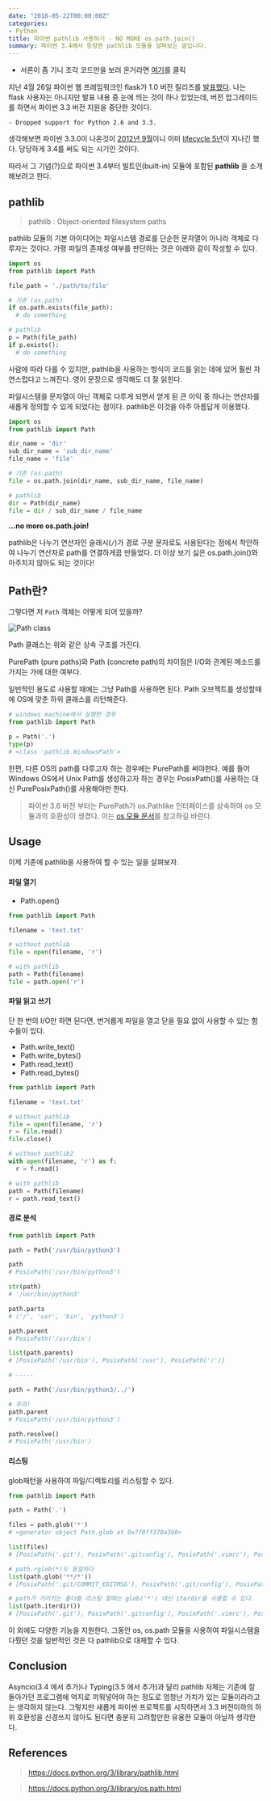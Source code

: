 ```yaml
---
date: "2018-05-22T00:00:00Z"
categories:
- Python
title: 파이썬 pathlib 사용하기 - NO MORE os.path.join()
summary: 파이썬 3.4에서 등장한 pathlib 모듈을 살펴보는 글입니다.
---
```


 - 서론이 좀 기니 조각 코드만을 보러 온거라면 [여기](#usage)를 클릭

지난 4월 26일 파이썬 웹 프레임워크인 flask가 1.0 버전 릴리즈를 [발표했다](https://www.palletsprojects.com/blog/flask-1-0-released/). 나는 flask 사용자는 아니지만 발표 내용 중 눈에 띄는 것이 하나 있었는데, 버전 업그레이드를 하면서 파이썬 3.3 버전 지원을 중단한 것이다.

```
- Dropped support for Python 2.6 and 3.3.
```

생각해보면 파이썬 3.3.0이 나온것이 [2012년 9월](https://www.python.org/download/releases/3.3.0/)이니 이미 [lifecycle 5년](https://devguide.python.org/#status-of-python-branches)이 지나긴 했다. 당당하게 3.4를 써도 되는 시기인 것이다.

따라서 그 기념(?)으로 파이썬 3.4부터 빌트인(built-in) 모듈에 포함된 __pathlib__ 을 소개해보려고 한다.

## pathlib

> pathlib : Object-oriented filesystem paths

pathlib 모듈의 기본 아이디어는 파일시스템 경로를 단순한 문자열이 아니라 객체로 다루자는 것이다. 가령 파일의 존재성 여부를 판단하는 것은 아래와 같이 작성할 수 있다.

```python
import os
from pathlib import Path

file_path = './path/to/file'

# 기존 (os.path)
if os.path.exists(file_path):
  # do something

# pathlib
p = Path(file_path)
if p.exists():
  # do something
```

사람에 따라 다를 수 있지만, pathlib을 사용하는 방식이 코드를 읽는 데에 있어 훨씬 자연스럽다고 느껴진다. 영어 문장으로 생각해도 더 잘 읽힌다.

파일시스템을 문자열이 아닌 객체로 다루게 되면서 얻게 된 큰 이익 중 하나는 연산자를 새롭게 정의할 수 있게 되었다는 점이다. pathlib은 이것을 아주 아름답게 이용했다.

```python
import os
from pathlib import Path

dir_name = 'dir'
sub_dir_name = 'sub_dir_name'
file_name = 'file'

# 기존 (os.path)
file = os.path.join(dir_name, sub_dir_name, file_name)

# pathlib
dir = Path(dir_name)
file = dir / sub_dir_name / file_name
```

__...no more os.path.join!__

pathlib은 나누기 연산자인 슬래시(`/`)가 경로 구분 문자로도 사용된다는 점에서 착안하여 나누기 연산자로 path를 연결하게끔 만들었다. 더 이상 보기 싫은 os.path.join()와 마주치지 않아도 되는 것이다!

## Path란?

그렇다면 저 `Path` 객체는 어떻게 되어 있을까?

![Path class](https://docs.python.org/3/_images/pathlib-inheritance.png)

Path 클래스는 위와 같은 상속 구조를 가진다.

PurePath (pure paths)와 Path (concrete path)의 차이점은 I/O와 관계된 메소드를 가지는 가에 대한 여부다.

일반적인 용도로 사용할 때에는 그냥 Path를 사용하면 된다. Path 오브젝트를 생성할때에 OS에 맞춘 하위 클래스를 리턴해준다.

```python
# windows machine에서 실행한 경우
from pathlib import Path

p = Path('.')
type(p)
# <class 'pathlib.WindowsPath'>
```

한편, 다른 OS의 path를 다루고자 하는 경우에는 PurePath를 써야한다. 예를 들어 Windows OS에서 Unix Path를 생성하고자 하는 경우는 PosixPath()를 사용하는 대신 PurePosixPath()를 사용해야만 한다.

> 파이썬 3.6 버전 부터는 PurePath가 os.Pathlike 인터페이스를 상속하여 os 모듈과의 호환성이 생겼다. 이는 [os 모듈 문서](https://docs.python.org/3/library/os.html#os.PathLike)를 참고하길 바란다.

## Usage

이제 기존에 pathlib을 사용하여 할 수 있는 일을 살펴보자.

#### 파일 열기

- Path.open()

```python
from pathlib import Path

filename = 'text.txt'

# without pathlib
file = open(filename, 'r')

# with pathlib
path = Path(filename)
file = path.open('r')
```

#### 파일 읽고 쓰기

단 한 번의 I/O만 하면 된다면, 번거롭게 파일을 열고 닫을 필요 없이 사용할 수 있는 함수들이 있다.

- Path.write_text()
- Path.write_bytes()
- Path.read_text()
- Path.read_bytes()

```python
from pathlib import Path

filename = 'text.txt'

# without pathlib
file = open(filename, 'r')
r = file.read()
file.close()

# without pathlib2
with open(filename, 'r') as f:
  r = f.read()

# with pathlib
path = Path(filename)
r = path.read_text()
```

#### 경로 분석

```python
from pathlib import Path

path = Path('/usr/bin/python3')

path
# PosixPath('/usr/bin/python3')

str(path)
# '/usr/bin/python3'

path.parts
# ('/', 'usr', 'bin', 'python3')

path.parent
# PosixPath('/usr/bin')

list(path.parents)
# [PosixPath('/usr/bin'), PosixPath('/usr'), PosixPath('/')]

# -----

path = Path('/usr/bin/python3/../')

# 주의!
path.parent
# PosixPath('/usr/bin/python3')

path.resolve()
# PosixPath('/usr/bin')
```

#### 리스팅

glob패턴을 사용하여 파일/디렉토리를 리스팅할 수 있다.

```python
from pathlib import Path

path = Path('.')

files = path.glob('*')
# <generator object Path.glob at 0x7f0ff370a360>

list(files)
# [PosixPath('.git'), PosixPath('.gitconfig'), PosixPath('.vimrc'), PosixPath('.zshrc'), PosixPath('pre-commit')]

# path.rglob(*)도 동일하다
list(path.glob('**/*'))
# [PosixPath('.git/COMMIT_EDITMSG'), PosixPath('.git/config'), PosixPath('.git/description'), PosixPath('.git/HEAD'), PosixPath('.git/hooks'), PosixPath('.git/index'), PosixPath('.git/info'), PosixPath('.git/logs'), PosixPath('.git/objects'), PosixPath('.git/refs')]

# path가 가리키는 폴더를 리스팅 할때는 glob('*') 대신 iterdir을 사용할 수 있다.
list(path.iterdir())
# [PosixPath('.git'), PosixPath('.gitconfig'), PosixPath('.vimrc'), PosixPath('.zshrc'), PosixPath('pre-commit')]
```

이 외에도 다양한 기능을 지원한다. 그동안 os, os.path 모듈을 사용하여 파일시스템을 다뤘던 것을 일반적인 것은 다 pathlib으로 대체할 수 있다.

## Conclusion

Asyncio(3.4 에서 추가)나 Typing(3.5 에서 추가)과 달리 pathlib 자체는 기존에 잘 돌아가던 프로그램에 억지로 끼워넣어야 하는 정도로 엄청난 가치가 있는 모듈이라라고는 생각하지 않는다. 그렇지만 새롭게 파이썬 프로젝트를 시작하면서 3.3 버전이하의 하위 호환성을 신경쓰지 않아도 된다면 충분히 고려할만한 유용한 모듈이 아닐까 생각한다.

## References

> https://docs.python.org/3/library/pathlib.html

> https://docs.python.org/3/library/os.path.html
